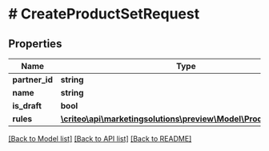 # # CreateProductSetRequest

## Properties

Name | Type | Description | Notes
------------ | ------------- | ------------- | -------------
**partner_id** | **string** |  | [optional]
**name** | **string** |  | [optional]
**is_draft** | **bool** |  | [optional]
**rules** | [**\criteo\api\marketingsolutions\preview\Model\ProductSetRule[]**](ProductSetRule.md) |  | [optional]

[[Back to Model list]](../../README.md#models) [[Back to API list]](../../README.md#endpoints) [[Back to README]](../../README.md)
